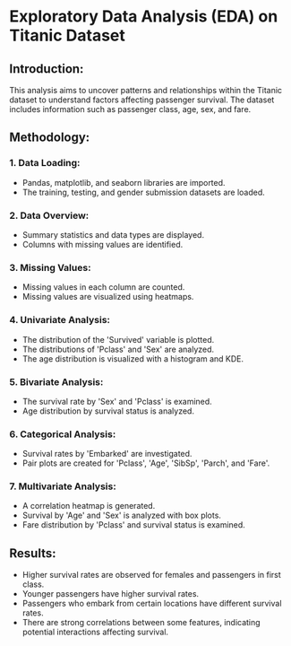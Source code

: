 # Exploratory Data Analysis (EDA) on Titanic Dataset #

## Introduction: ##
This analysis aims to uncover patterns and relationships within the Titanic dataset to understand factors affecting passenger survival. The dataset includes information such as passenger class, age, sex, and fare.

## Methodology: ##

### 1. Data Loading: ###
- Pandas, matplotlib, and seaborn libraries are imported.
- The training, testing, and gender submission datasets are loaded.

### 2. Data Overview: ###
- Summary statistics and data types are displayed.
- Columns with missing values are identified.

### 3. Missing Values: ###
- Missing values in each column are counted.
- Missing values are visualized using heatmaps.

### 4. Univariate Analysis: ###
- The distribution of the 'Survived' variable is plotted.
- The distributions of 'Pclass' and 'Sex' are analyzed.
- The age distribution is visualized with a histogram and KDE.

### 5. Bivariate Analysis: ###
- The survival rate by 'Sex' and 'Pclass' is examined.
- Age distribution by survival status is analyzed.

### 6. Categorical Analysis: ###
- Survival rates by 'Embarked' are investigated.
- Pair plots are created for 'Pclass', 'Age', 'SibSp', 'Parch', and 'Fare'.

### 7. Multivariate Analysis: ###
- A correlation heatmap is generated.
- Survival by 'Age' and 'Sex' is analyzed with box plots.
- Fare distribution by 'Pclass' and survival status is examined.

## Results: ##
- Higher survival rates are observed for females and passengers in first class.
- Younger passengers have higher survival rates.
- Passengers who embark from certain locations have different survival rates.
- There are strong correlations between some features, indicating potential interactions affecting survival.
